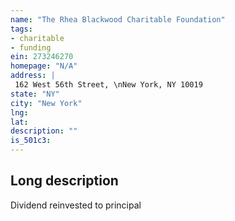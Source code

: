 ```yaml
---
name: "The Rhea Blackwood Charitable Foundation"
tags:
- charitable
- funding
ein: 273246270
homepage: "N/A"
address: |
 162 West 56th Street, \nNew York, NY 10019
state: "NY"
city: "New York"
lng: 
lat: 
description: ""
is_501c3: 
---
```


## Long description

Dividend reinvested to principal

